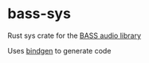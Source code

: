 # bass-sys
Rust sys crate for the [BASS audio library](http://www.un4seen.com/bass.html)

Uses [bindgen](https://crates.io/crates/bindgen) to generate code
